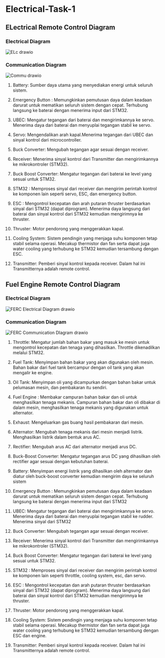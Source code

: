 # Electrical-Task-1
## ELectrical Remote Control Diagram
### Electrical Diagram
![ELc drawio](https://github.com/user-attachments/assets/88c3058d-a142-4aeb-99b8-889ba25249a0)
### Communication Diagram
![Commu  drawio](https://github.com/user-attachments/assets/7052c500-6b4e-4505-b896-3969f69fbddd)

1. Battery: Sumber daya utama yang menyediakan energi untuk seluruh sistem.

2. Emergency Button : Memungkinkan pemutusan daya dalam keadaan darurat untuk mematikan seluruh sistem dengan cepat. Terhubung langsung ke baterai dengan menerima input dari STM32.

3. UBEC: Mengatur tegangan dari baterai dan mengirimkannya ke servo. Menerima daya dari baterai dan menyuplai tegangan stabil ke servo.

4. Servo: Mengendalikan arah kapal.Menerima tegangan dari UBEC dan sinyal kontrol dari microcontroller.

5. Buck Converter: Mengubah tegangan agar sesuai dengan receiver.

6. Receiver: Menerima sinyal kontrol dari Transmitter dan mengirimkannya ke mikrokontroler (STM32).

7. Buck Boost Converter: Mengatur tegangan dari baterai ke level yang sesuai untuk STM32.

8. STM32 : Memproses sinyal dari receiver dan mengirim perintah kontrol ke komponen lain seperti servo, ESC, dan emergency button.

9. ESC : Mengontrol kecepatan dan arah putaran thruster berdasarkan sinyal dari STM32 (dapat diprogram).
Menerima daya langsung dari baterai dan sinyal kontrol dari STM32 kemudian mengirimnya ke thruster.

10. Thruster: Motor pendorong yang menggerakkan kapal.

11. Cooling System: Sistem pendingin yang menjaga suhu komponen tetap stabil selama operasi.
Mecakup thermistor dan fan serta dapat juga water cooling yang terhubung ke STM32 kemudian tersambung dengan ESC.

12. Transmitter: Pemberi sinyal kontrol kepada receiver. Dalam hal ini Transmitternya adalah remote control.

## Fuel Engine Remote Control Diagram
### Electrical Diagram
![FERC Electrical Diagram drawio](https://github.com/user-attachments/assets/6e45734b-9e71-4c4e-80f1-aff560ab3e63)
### Communication Diagram
![FERC Communication DIagram drawio](https://github.com/user-attachments/assets/d8974c97-9d6c-440a-847b-9740d89abc3b)

1. Throttle: Mengatur jumlah bahan bakar yang masuk ke mesin untuk mengontrol kecepatan dan tenaga yang dihasilkan. Throttle dikenadilkan melalui STM32.

2. Fuel Tank: Menyimpan bahan bakar yang akan digunakan oleh mesin. Bahan bakar dari fuel tank bercampur dengan oil tank yang akan mengalir ke engine.

3. Oil Tank: Menyimpan oli yang dicampurkan dengan bahan bakar untuk pelumasan mesin, dan pembakaran itu sendiri.

4. Fuel Engine : Membakar campuran bahan bakar dan oli untuk menghasilkan tenaga mekanis. Campuran bahan bakar dan oli dibakar di dalam mesin, menghasilkan tenaga mekanis yang digunakan untuk alternator.

5. Exhaust: Mengeluarkan gas buang hasil pembakaran dari mesin.

6. Alternator: Mengubah tenaga mekanis dari mesin menjadi listrik. Menghasilkan listrik dalam bentuk arus AC.

7. Rectifier: Mengubah arus AC dari alternator menjadi arus DC.

8. Buck-Boost Converter: Mengatur tegangan arus DC yang dihasilkan oleh rectifier agar sesuai dengan kebutuhan baterai.

9. Battery: Menyimpan energi listrik yang dihasilkan oleh alternator dan diatur oleh buck-boost converter kemudian mengirim daya ke seluruh sistem

10. Emergency Button : Memungkinkan pemutusan daya dalam keadaan darurat untuk mematikan seluruh sistem dengan cepat. Terhubung langsung ke baterai dengan menerima input dari STM32

11. UBEC: Mengatur tegangan dari baterai dan mengirimkannya ke servo. Menerima daya dari baterai dan menyuplai tegangan stabil ke rudder. Menerima sinyal dari STM32

12. Buck Converter: Mengubah tegangan agar sesuai dengan receiver.

13. Receiver: Menerima sinyal kontrol dari Transmitter dan mengirimkannya ke mikrokontroler (STM32).

14. Buck Boost Converter: Mengatur tegangan dari baterai ke level yang sesuai untuk STM32.

15. STM32 : Memproses sinyal dari receiver dan mengirim perintah kontrol ke komponen lain seperti throttle, cooling system, esc, dan servo.

16. ESC : Mengontrol kecepatan dan arah putaran thruster berdasarkan sinyal dari STM32 (dapat diprogram).
Menerima daya langsung dari baterai dan sinyal kontrol dari STM32 kemudian mengirimnya ke thruster.

17. Thruster: Motor pendorong yang menggerakkan kapal.

18. Cooling System: Sistem pendingin yang menjaga suhu komponen tetap stabil selama operasi.
Mecakup thermistor dan fan serta dapat juga water cooling yang terhubung ke STM32 kemudian tersambung dengan ESC dan engine.

19. Transmitter: Pemberi sinyal kontrol kepada receiver. Dalam hal ini Transmitternya adalah remote control.
